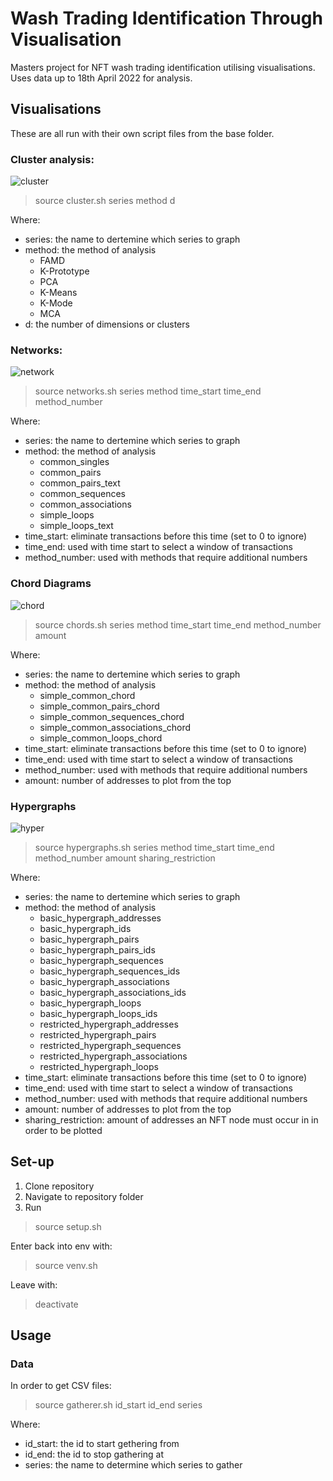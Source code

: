 # Wash Trading Identification Through Visualisation
Masters project for NFT wash trading identification utilising visualisations.
Uses data up to 18th April 2022 for analysis.

## Visualisations
These are all run with their own script files from the base folder.

### Cluster analysis:

![cluster](graphs/kprototype_axie_k10.png)

> source cluster.sh series method d

Where:
- series: the name to dertemine which series to graph
- method: the method of analysis
    - FAMD
    - K-Prototype
    - PCA
    - K-Means
    - K-Mode
    - MCA
- d: the number of dimensions or clusters


### Networks:

![network](graphs/BAYCpairs16.png)

> source networks.sh series method time_start time_end method_number

Where:
- series: the name to dertemine which series to graph
- method: the method of analysis
    - common_singles
    - common_pairs
    - common_pairs_text
    - common_sequences
    - common_associations
    - simple_loops
    - simple_loops_text
- time_start: eliminate transactions before this time (set to 0 to ignore)
- time_end: used with time start to select a window of transactions
- method_number: used with methods that require additional numbers

### Chord Diagrams

![chord](graphs/Crypchord40_400.png)

> source chords.sh series method time_start time_end method_number amount

Where:
- series: the name to dertemine which series to graph
- method: the method of analysis
    - simple_common_chord
    - simple_common_pairs_chord
    - simple_common_sequences_chord
    - simple_common_associations_chord
    - simple_common_loops_chord
- time_start: eliminate transactions before this time (set to 0 to ignore)
- time_end: used with time start to select a window of transactions
- method_number: used with methods that require additional numbers
- amount: number of addresses to plot from the top

### Hypergraphs

![hyper](graphs/BAYChyppairs25_10.png)

> source hypergraphs.sh series method time_start time_end method_number amount sharing_restriction

Where:
- series: the name to dertemine which series to graph
- method: the method of analysis
    - basic_hypergraph_addresses
    - basic_hypergraph_ids
    - basic_hypergraph_pairs
    - basic_hypergraph_pairs_ids
    - basic_hypergraph_sequences
    - basic_hypergraph_sequences_ids
    - basic_hypergraph_associations
    - basic_hypergraph_associations_ids
    - basic_hypergraph_loops
    - basic_hypergraph_loops_ids
    - restricted_hypergraph_addresses
    - restricted_hypergraph_pairs
    - restricted_hypergraph_sequences
    - restricted_hypergraph_associations
    - restricted_hypergraph_loops
- time_start: eliminate transactions before this time (set to 0 to ignore)
- time_end: used with time start to select a window of transactions
- method_number: used with methods that require additional numbers
- amount: number of addresses to plot from the top
- sharing_restriction: amount of addresses an NFT node must occur in in order to be plotted

## Set-up
1. Clone repository
2. Navigate to repository folder
3. Run
> source setup.sh

Enter back into env with:
> source venv.sh

Leave with:
> deactivate

## Usage
### Data
In order to get CSV files:
> source gatherer.sh id_start id_end series

Where:
- id_start: the id to start gethering from
- id_end: the id to stop gathering at
- series: the name to determine which series to gather
